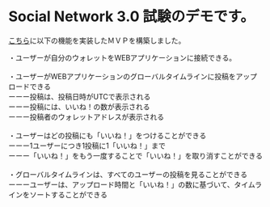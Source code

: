 # Social Network 3.0 試験のデモです。

[こちら](https://social-network-3-zeta.vercel.app/)に以下の機能を実装したＭＶＰを構築しました。

・ユーザーが自分のウォレットをWEBアプリケーションに接続できる。<br/><br/>
・ユーザーがWEBアプリケーションのグローバルタイムラインに投稿をアップロードできる<br/>
    ーーー投稿は、投稿日時がUTCで表示される<br/>
    ーーー投稿には、いいね！の数が表示される<br/>
    ーーー投稿者のウォレットアドレスが表示される<br/><br/>
・ユーザーはどの投稿にも「いいね！」をつけることができる<br/>
    ーーー1ユーザーにつき1投稿に1「いいね！」まで<br/>
    ーーー「いいね！」をもう一度することで「いいね！」を取り消すことができる<br/><br/>
・グローバルタイムラインは、すべてのユーザーの投稿を見ることができる<br/>
    ーーーユーザーは、アップロード時間と「いいね！」の数に基づいて、タイムラインをソートすることができる<br/><br/>
